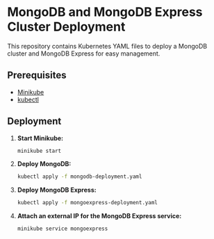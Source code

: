# MongoDB and MongoDB Express Cluster Deployment

This repository contains Kubernetes YAML files to deploy a MongoDB cluster and MongoDB Express for easy management.

## Prerequisites

- [Minikube](https://minikube.sigs.k8s.io/docs/start/)
- [kubectl](https://kubernetes.io/docs/tasks/tools/install-kubectl/)

## Deployment

1. **Start Minikube:**
   ```sh
   minikube start

2. **Deploy MongoDB:**
     ```sh
    kubectl apply -f mongodb-deployment.yaml

3. **Deploy MongoDB Express:**
      ```sh
   kubectl apply -f mongoexpress-deployment.yaml

4. **Attach an external IP for the MongoDB Express service:**
      ```sh
    minikube service mongoexpress
